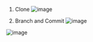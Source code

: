 1. Clone
![image](https://github.com/brooke-tru/CSE110_Labs/assets/146862163/e77775be-01e9-4723-b5a3-6253a9c81682)

2. Branch and Commit
![image](https://github.com/brooke-tru/CSE110_Labs/assets/146862163/abdcd0f4-dfe8-4128-bf19-a459f3bb86ea)

![image](https://github.com/brooke-tru/CSE110_Labs/assets/146862163/c7715325-dde3-45a5-8d38-3e0f2c1e2708)
